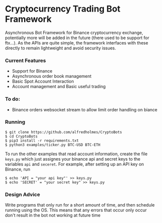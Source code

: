 # Cryptocurrency Trading Bot Framework
Asynchronous Bot Framework for Binance cryptocurrency exchange, potentially more will be added in the future (there used to be support for ftx...). As the APIs are quite simple, the framework interfaces with these directly to remain lightweight and avoid security issues.


### Current Features
- Support for Binance
- Asynchronous order book management
- Basic Spot Account Interaction
- Account management and Basic useful trading

### To do:
- Binance orders websocket stream to allow limit order handling on biance


### Running
	$ git clone https://github.com/alfredholmes/CryptoBots
	$ cd CryptoBots
	$ pip3 install -r requirements.txt
	$ python3 examples/ticker.py BTC-USD BTC-ETH

To run the other examples that read account information, create the file `keys.py` which just assignes your binance api and secret keys to the variables `api` and `seceret`. For example, after setting up an API key on Binance, run

	$ echo 'API = "your api key"' >> keys.py
	$ echo 'SECRET' = "your secret key" >> keys.py
	



### Design Advice

Write programs that only run for a short amount of time, and then schedule running using the OS. This means that any errors that occur only occur don't result in the bot not working at future time


